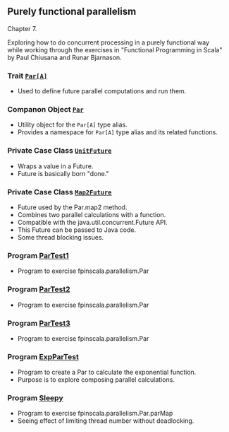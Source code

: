## Purely functional parallelism

Chapter 7.

Exploring how to do concurrent processing in a purely functional way<br>
while working through the exercises in "Functional Programming in Scala"<br>
by Paul Chiusana and Runar Bjarnason.

### Trait [`Par[A]`](https://github.com/grscheller/scheller-linux-archive/blob/master/fpinscala/src/main/scala/fpinscala/parallelism/Par.scala#L10-L75)
* Used to define future parallel computations and run them.

### Companon Object [`Par`](https://github.com/grscheller/scheller-linux-archive/blob/master/fpinscala/src/main/scala/fpinscala/parallelism/Par.scala#L77-L193)
* Utility object for the `Par[A]` type alias.
* Provides a namespace for `Par[A]` type alias and its related functions. 

### Private Case Class [`UnitFuture`](https://github.com/grscheller/scheller-linux-archive/blob/master/fpinscala/src/main/scala/fpinscala/parallelism/Par.scala#L195-L207)
* Wraps a value in a Future.
* Future is basically born "done."

### Private Case Class [`Map2Future`](https://github.com/grscheller/scheller-linux-archive/blob/master/fpinscala/src/main/scala/fpinscala/parallelism/Par.scala#L209-L367)
* Future used by the Par.map2 method.
* Combines two parallel calculations with a function.
* Compatible with the java.util.concurrent.Future API.
* This Future can be passed to Java code.
* Some thread blocking issues.

### Program [ParTest1](exerciseCode/ParTest1.scala)
* Program to exercise fpinscala.parallelism.Par 

### Program [ParTest2](exerciseCode/ParTest2.scala)
* Program to exercise fpinscala.parallelism.Par 

### Program [ParTest3](exerciseCode/ParTest3.scala)
* Program to exercise fpinscala.parallelism.Par

### Program [ExpParTest](exerciseCode/ExpParTest.scala)
* Program to create a Par to calculate the exponential function.
* Purpose is to explore composing parallel calculations.

### Program [Sleepy](exerciseCode/Sleepy.scala)
* Program to exercise fpinscala.parallelism.Par.parMap
* Seeing effect of limiting thread number without deadlocking.
